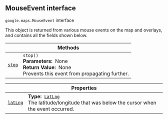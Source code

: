 
<devsite-heading text=" MouseEvent interface" for="MouseEvent" level="h2" link="" toc="" back-to-top=""><h2 id="MouseEvent" is-upgraded="">MouseEvent interface</h2></devsite-heading>
<p>
<code translate="no" dir="ltr"><span itemprop="path">google.maps</span>.<span itemprop="name">MouseEvent</span></code>
interface
</p>
<p>This object is returned from various mouse events on the map and overlays, and contains all the fields shown below.</p>
<div class="devsite-table-wrapper"><table class="methods responsive" summary="interface MouseEvent - Methods">
<thead>
<tr><th colspan="2">Methods</th>
</tr></thead>
<tbody>
<tr id="MouseEvent.stop">
<td itemprop="property"><code translate="no" dir="ltr"><a class="secret-link" href="#MouseEvent.stop"><span>stop</span></a></code></td>
<td><div><code translate="no" dir="ltr">stop()</code></div>
<div class="desc"><strong>Parameters:</strong>&nbsp; None</div>
<div class="desc"><strong>Return Value:</strong>&nbsp; None</div>
<div class="desc">Prevents this event from propagating further.</div></td>
</tr>
</tbody>
</table></div>
<div class="devsite-table-wrapper"><table class="properties responsive" summary="interface MouseEvent - Properties">
<thead>
<tr><th colspan="2">Properties</th>
</tr></thead>
<tbody>
<tr id="MouseEvent.latLng">
<td itemprop="property"><code translate="no" dir="ltr"><a class="secret-link" href="#MouseEvent.latLng"><span>latLng</span></a></code></td>
<td><div><strong>Type:</strong>&nbsp; <code translate="no" dir="ltr"><a href="LatLng.md">LatLng</a></code></div>
<div class="desc">The latitude/longitude that was below the cursor when the event occurred.</div></td>
</tr>
</tbody>
</table></div>
<script src="replace_links.js"></script>
